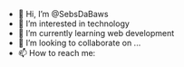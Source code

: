 - 👋 Hi, I’m @SebsDaBaws
- 👀 I’m interested in technology
- 🌱 I’m currently learning web development
- 💞️ I’m looking to collaborate on ...
- 📫 How to reach me:

<!---
SebsDaBaws/SebsDaBaws is a ✨ special ✨ repository because its `README.md` (this file) appears on your GitHub profile.
You can click the Preview link to take a look at your changes.
--->
